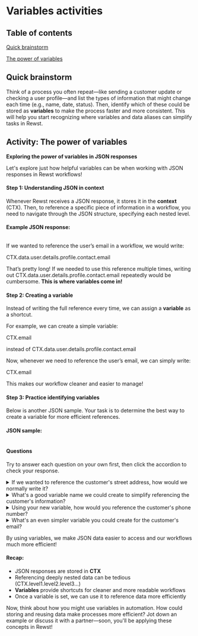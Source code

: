 # Variables activities

## Table of contents

[Quick brainstorm](variables-activities.md#quick-brainstorm)

[The power of variables ](variables-activities.md#the-power-of-variables)

## Quick brainstorm

Think of a process you often repeat—like sending a customer update or checking a user profile—and list the types of information that might change each time (e.g., name, date, status). Then, identify which of these could be stored as **variables** to make the process faster and more consistent. This will help you start recognizing where variables and data aliases can simplify tasks in Rewst.

## Activity: The power of variables

**Exploring the power of variables in JSON responses**

Let's explore just how helpful variables can be when working with JSON responses in Rewst workflows!

#### Step 1: Understanding JSON in context

Whenever Rewst receives a JSON response, it stores it in the **context** (CTX). Then, to reference a specific piece of information in a workflow, you need to navigate through the JSON structure, specifying each nested level.

#### Example JSON response:

<figure><img src="../../../../.gitbook/assets/Screenshot 2025-02-05 at 2.30.59 PM.png" alt=""><figcaption></figcaption></figure>

If we wanted to reference the user’s email in a workflow, we would write:

CTX.data.user.details.profile.contact.email

That’s pretty long! If we needed to use this reference multiple times, writing out CTX.data.user.details.profile.contact.email  repeatedly would be cumbersome. **This is where variables come in!**

#### Step 2: Creating a variable

Instead of writing the full reference every time, we can assign a **variable** as a shortcut.

For example, we can create a simple variable:

CTX.email&#x20;

instead of CTX.data.user.details.profile.contact.email

Now, whenever we need to reference the user’s email, we can simply write:

CTX.email

This makes our workflow cleaner and easier to manage!

#### Step 3: Practice identifying variables

Below is another JSON sample. Your task is to determine the best way to create a variable for more efficient references.

#### JSON sample:

<figure><img src="../../../../.gitbook/assets/Screenshot 2025-02-05 at 2.34.14 PM.png" alt=""><figcaption></figcaption></figure>

#### Questions

Try to answer each question on your own first, then click the accordion to check your response.

<details>

<summary>If we wanted to reference the customer's street address, how would we normally write it? </summary>

CTX.store.order.customer.address.location.street

</details>

<details>

<summary>What's a good variable name we could create to simplify referencing the customer's information? </summary>

Example answer: CTX.customer\_info&#x20;

</details>

<details>

<summary>Using your new variable, how would you reference the customer's phone number? </summary>

Example answer: CTX.customer\_info.personal.contact.details.phone

</details>

<details>

<summary>What's an even simpler variable you could create for the customer's email? </summary>

Example answer: CTX.customer\_email&#x20;

</details>

By using variables, we make JSON data easier to access and our workflows much more efficient!

#### Recap:

* JSON responses are stored in **CTX**
* Referencing deeply nested data can be tedious (CTX.level1.level2.level3...)&#x20;
* **Variables** provide shortcuts for cleaner and more readable workflows
* Once a variable is set, we can use it to reference data more efficiently

Now, think about how you might use variables in automation. How could storing and reusing data make processes more efficient? Jot down an example or discuss it with a partner—soon, you'll be applying these concepts in Rewst!
